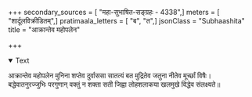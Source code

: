 +++
secondary_sources = [ "महा-सुभाषित-सङ्ग्रहः - 4338",]
meters = [ "शार्दूलविक्रीडितम्",]
pratimaala_letters = [ "ब", "त",]
jsonClass = "Subhaashita"
title = "आक्रान्तेव महोपलेन"

+++

<details open><summary>Text</summary>

आक्रान्तेव महोपलेन मुनिना शप्तेव दुर्वाससा सातत्यं बत मुद्रितेव जतुना नीतेव मूर्च्छां विषैः।  
बद्धेवातनुरज्जुभिः परगुणान् वक्तुं न शक्ता सती जिह्वा लोहशलाकया खलमुखे विद्धेव संलक्ष्यते॥
</details>
